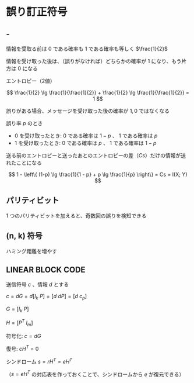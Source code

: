 # 誤り訂正符号

## -

情報を受取る前は $0$ である確率も $1$ である確率も等しく $\frac{1}{2}$

情報を受け取った後は、（誤りがなければ）どちらかの確率が $1$ になり、もう片方は $0$ になる


エントロピー（2値）

$$
\frac{1}{2} \lg \frac{1}{\frac{1}{2}} + \frac{1}{2} \lg \frac{1}{\frac{1}{2}} = 1
$$

誤りがある場合、メッセージを受け取った後の確率が $1, 0$ ではなくなる

誤り率 $p$ のとき

- $0$ を受け取ったとき: $0$ である確率は $1-p$ 、 $1$ である確率は $p$
- $1$ を受け取ったとき: $0$ である確率は $p$ 、 $1$ である確率は $1-p$

送る前のエントロピーと送ったあとのエントロピーの差（$Cs$）だけの情報が送れたことになる

$$
1 - \left\{ (1-p) \lg \frac{1}{1 - p} + p \lg \frac{1}{p} \right\} = Cs = I(X; Y)
$$

## パリティビット

$1$ つのパリティビットを加えると、奇数回の誤りを検知できる

## (n, k) 符号

ハミング距離を増やす

## LINEAR BLOCK CODE

送信符号 $c$ 、情報 $d$ とする

$c = dG = d[I_k\ P] = [d\ dP] = [d\ c_p]$

$G = [I_k\ P]$

$H = [P^T\ I_m]$

符号化: $c = dG$

復号: $c H^T = 0$

シンドローム $s = r H^T = e H^T$

（$s = e H^T$ の対応表を作っておくことで、シンドロームから $e$ が復元できる）